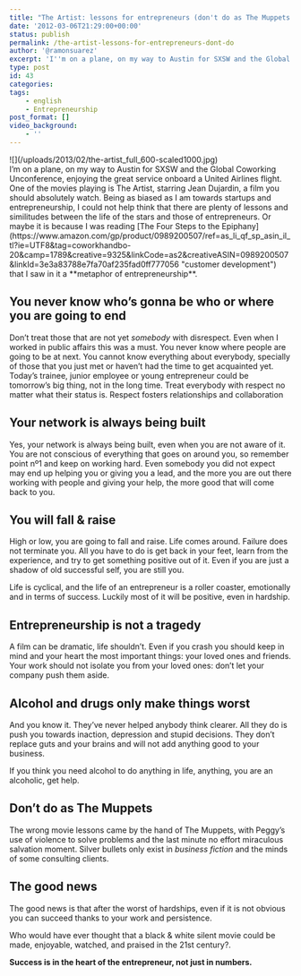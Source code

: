 ```yaml
---
title: "The Artist: lessons for entrepreneurs (don't do as The Muppets do)"
date: '2012-03-06T21:29:00+00:00'
status: publish
permalink: /the-artist-lessons-for-entrepreneurs-dont-do
author: '@ramonsuarez'
excerpt: 'I''m on a plane, on my way to Austin for SXSW and the Global Coworking Unconference, enjoying the great service onboard a United Airlines flight. One of the movies playing is The Artist, starring Jean Dujardin, a film you should absolutely watch. B...'
type: post
id: 43
categories:
tags:
    - english
    - Entrepreneurship
post_format: []
video_background:
    - ''
---
```

<div class="p_embed p_image_embed"></div><div>![](/uploads/2013/02/the-artist_full_600-scaled1000.jpg)</div>I’m on a plane, on my way to Austin for SXSW and the Global Coworking Unconference, enjoying the great service onboard a United Airlines flight. One of the movies playing is The Artist, starring Jean Dujardin, a film you should absolutely watch. Being as biased as I am towards startups and entrepreneurship, I could not help think that there are plenty of lessons and similitudes between the life of the stars and those of entrepreneurs. Or maybe it is because I was reading [The Four Steps to the Epiphany](https://www.amazon.com/gp/product/0989200507/ref=as_li_qf_sp_asin_il_tl?ie=UTF8&tag=coworkhandbo-20&camp=1789&creative=9325&linkCode=as2&creativeASIN=0989200507&linkId=3e3a83788e7fa70af235fad0ff777056 "customer development") that I saw in it a **metaphor of entrepreneurship**.

You never know who’s gonna be who or where you are going to end
---------------------------------------------------------------

Don’t treat those that are not yet *somebody* with disrespect. Even when I worked in public affairs this was a must. You never know where people are going to be at next. You cannot know everything about everybody, specially of those that you just met or haven’t had the time to get acquainted yet. Today’s trainee, junior employee or young entrepreneur could be tomorrow’s big thing, not in the long time. Treat everybody with respect no matter what their status is. Respect fosters relationships and collaboration

Your network is always being built
----------------------------------

Yes, your network is always being built, even when you are not aware of it. You are not conscious of everything that goes on around you, so remember point nº1 and keep on working hard. Even somebody you did not expect may end up helping you or giving you a lead, and the more you are out there working with people and giving your help, the more good that will come back to you.

You will fall &amp; raise
-------------------------

High or low, you are going to fall and raise. Life comes around. Failure does not terminate you. All you have to do is get back in your feet, learn from the experience, and try to get something positive out of it. Even if you are just a shadow of old successful self, you are still you.

Life is cyclical, and the life of an entrepreneur is a roller coaster, emotionally and in terms of success. Luckily most of it will be positive, even in hardship.

Entrepreneurship is not a tragedy
---------------------------------

A film can be dramatic, life shouldn’t. Even if you crash you should keep in mind and your heart the most important things: your loved ones and friends. Your work should not isolate you from your loved ones: don’t let your company push them aside.

Alcohol and drugs only make things worst
----------------------------------------

And you know it. They’ve never helped anybody think clearer. All they do is push you towards inaction, depression and stupid decisions. They don’t replace guts and your brains and will not add anything good to your business.

If you think you need alcohol to do anything in life, anything, you are an alcoholic, get help.

Don’t do as The Muppets
-----------------------

The wrong movie lessons came by the hand of The Muppets, with Peggy’s use of violence to solve problems and the last minute no effort miraculous salvation moment. Silver bullets only exist in *business fiction* and the minds of some consulting clients.

The good news
-------------

The good news is that after the worst of hardships, even if it is not obvious you can succeed thanks to your work and persistence.

Who would have ever thought that a black &amp; white silent movie could be made, enjoyable, watched, and praised in the 21st century?.

 **Success is in the heart of the entrepreneur, not just in numbers.**